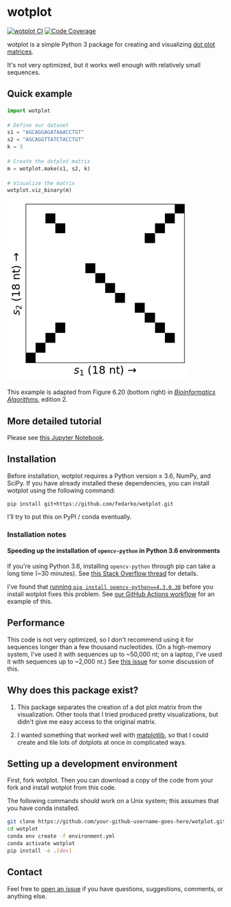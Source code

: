 # wotplot

<a href="https://github.com/fedarko/wotplot/actions/workflows/main.yml"><img src="https://github.com/fedarko/wotplot/actions/workflows/main.yml/badge.svg" alt="wotplot CI" /></a>
<a href="https://codecov.io/gh/fedarko/wotplot"><img src="https://codecov.io/gh/fedarko/wotplot/branch/main/graph/badge.svg" alt="Code Coverage" /></a>

wotplot is a simple Python 3 package for creating and visualizing
[dot plot matrices](https://en.wikipedia.org/wiki/Dot_plot_(bioinformatics)).

It's not very optimized, but it works well enough with relatively small sequences.

## Quick example

```python
import wotplot

# Define our dataset
s1 = "AGCAGGAGATAAACCTGT"
s2 = "AGCAGGTTATCTACCTGT"
k = 3

# Create the dotplot matrix
m = wotplot.make(s1, s2, k)

# Visualize the matrix
wotplot.viz_binary(m)
```

![Output dotplot from the above example](https://github.com/fedarko/wotplot/raw/main/docs/example_dotplot.png)

This example is adapted from Figure 6.20 (bottom right) in
[_Bioinformatics Algorithms_](https://www.bioinformaticsalgorithms.org), edition 2.

## More detailed tutorial

Please see [this Jupyter Notebook](https://nbviewer.org/github/fedarko/wotplot/blob/main/docs/Tutorial.ipynb).

## Installation

Before installation, wotplot requires a Python version ≥ 3.6, NumPy, and SciPy.
If you have already installed these dependencies, you can install
wotplot using the following command:

```
pip install git+https://github.com/fedarko/wotplot.git
```

I'll try to put this on PyPI / conda eventually.

### Installation notes

#### Speeding up the installation of `opencv-python` in Python 3.6 environments

If you're using Python 3.6, installing `opencv-python` through pip can take a
long time (~30 minutes).
See [this Stack Overflow thread](https://stackoverflow.com/q/63669752)
for details.

I've found that
[running `pip install opencv-python==4.3.0.38`](https://stackoverflow.com/a/63669919)
before you install wotplot fixes this problem. See
[our GitHub Actions workflow](https://github.com/fedarko/wotplot/blob/ce702b63bf790c41d02b0493e3a7eebda6fcec70/.github/workflows/main.yml#L62-L63)
for an example of this.

## Performance

This code is not very optimized, so I don't recommend using it for sequences
longer than a few thousand nucleotides. (On a high-memory system, I've used it
with sequences up to ~50,000 nt; on a laptop, I've used it with sequences up to
~2,000 nt.) See [this issue](https://github.com/fedarko/wotplot/issues/2) for
some discussion of this.

## Why does this package exist?

1. This package separates the creation of a dot plot matrix from the visualization. Other tools that I tried produced pretty visualizations, but didn't give me easy access to the original matrix.

2. I wanted something that worked well with [matplotlib](https://matplotlib.org), so that I could create and tile lots of dotplots at once in complicated ways.

## Setting up a development environment

First, fork wotplot. Then you can download a copy of the code from your fork and
install wotplot from this code.

The following commands should work on a Unix system; this assumes that you have
conda installed.

```bash
git clone https://github.com/your-github-username-goes-here/wotplot.git
cd wotplot
conda env create -f environment.yml
conda activate wotplot
pip install -e .[dev]
```

## Contact

Feel free to [open an issue](https://github.com/fedarko/wotplot/issues) if you
have questions, suggestions, comments, or anything else.

